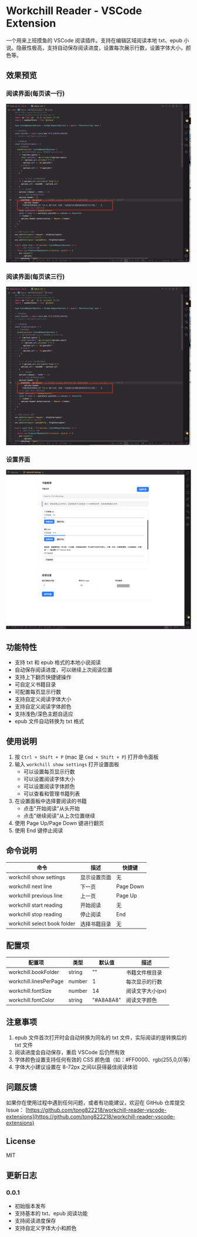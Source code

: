 # Workchill Reader - VSCode Extension

一个用来上班摸鱼的 VSCode 阅读插件。支持在编辑区域阅读本地 txt、epub 小说。隐蔽性极高，支持自动保存阅读进度，设置每次展示行数，设置字体大小，颜色等。

## 效果预览

### 阅读界面(每页读一行)
![阅读界面](images/reading.png)

### 阅读界面(每页读三行)
![阅读界面](images/reading.png)

### 设置界面
![设置界面](images/settings.png)


## 功能特性

- 支持 txt 和 epub 格式的本地小说阅读
- 自动保存阅读进度，可以继续上次阅读位置
- 支持上下翻页快捷键操作
- 可自定义书籍目录
- 可配置每页显示行数
- 支持自定义阅读字体大小
- 支持自定义阅读字体颜色
- 支持浅色/深色主题自适应
- epub 文件自动转换为 txt 格式

## 使用说明

1. 按 `Ctrl + Shift + P` (mac 是 `Cmd + Shift + P`) 打开命令面板
2. 输入 `workchill show settings` 打开设置面板
   - 可以设置每页显示行数
   - 可以设置阅读字体大小
   - 可以设置阅读字体颜色
   - 可以查看和管理书籍列表
3. 在设置面板中选择要阅读的书籍
   - 点击"开始阅读"从头开始
   - 点击"继续阅读"从上次位置继续
4. 使用 Page Up/Page Down 键进行翻页
5. 使用 End 键停止阅读



## 命令说明

| 命令 | 描述 | 快捷键 |
|------|------|--------|
| workchill show settings | 显示设置页面 | 无 |
| workchill next line | 下一页 | Page Down |
| workchill previous line | 上一页 | Page Up |
| workchill start reading | 开始阅读 | 无 |
| workchill stop reading | 停止阅读 | End |
| workchill select book folder | 选择书籍目录 | 无 |


## 配置项

| 配置项 | 类型 | 默认值 | 描述 |
|--------|------|--------|------|
| workchill.bookFolder | string | "" | 书籍文件根目录 |
| workchill.linesPerPage | number | 1 | 每次显示的行数 |
| workchill.fontSize | number | 14 | 阅读文字大小(px) |
| workchill.fontColor | string | "#A8A8A8" | 阅读文字颜色 |


## 注意事项

1. epub 文件首次打开时会自动转换为同名的 txt 文件，实际阅读的是转换后的 txt 文件
2. 阅读进度会自动保存，重启 VSCode 后仍然有效
3. 字体颜色设置支持任何有效的 CSS 颜色值（如：#FF0000、rgb(255,0,0)等）
4. 字体大小建议设置在 8-72px 之间以获得最佳阅读体验

## 问题反馈

如果你在使用过程中遇到任何问题，或者有功能建议，欢迎在 GitHub 仓库提交 Issue：
[https://github.com/tong822218/workchill-reader-vscode-extensions](https://github.com/tong822218/workchill-reader-vscode-extensions)

## License

MIT

## 更新日志

### 0.0.1
- 初始版本发布
- 支持基本的 txt、epub 阅读功能
- 支持阅读进度保存
- 支持自定义字体大小和颜色